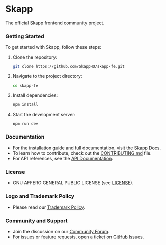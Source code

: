 # Skapp

The official [Skapp](https://skapp.com/) frontend community project.

### Getting Started

To get started with Skapp, follow these steps:

1. Clone the repository:
   ```bash
   git clone https://github.com/SkappHQ/skapp-fe.git
   ```
2. Navigate to the project directory:
   ```bash
   cd skapp-fe
   ```
3. Install dependencies:
   ```bash
   npm install
   ```
4. Start the development server:
   ```bash
   npm run dev
   ```

### Documentation

- For the installation guide and full documentation, visit the [Skapp Docs](https://docs.skapp.com/).
- To learn how to contribute, check out the [CONTRIBUTING.md](https://github.com/SkappHQ/skapp-fe/blob/main/CONTRIBUTING.md) file.
- For API references, see the [API Documentation](https://docs.skapp.com/api).

### License

- GNU AFFERO GENERAL PUBLIC LICENSE (see [LICENSE](https://github.com/SkappHQ/skapp-fe/blob/main/LICENSE)).

### Logo and Trademark Policy

- Please read our [Trademark Policy](https://github.com/SkappHQ/skapp-fe/blob/main/TRADEMARK_POLICY.md).

### Community and Support

- Join the discussion on our [Community Forum](https://community.skapp.com/).
- For issues or feature requests, open a ticket on [GitHub Issues](https://github.com/SkappHQ/skapp-fe/issues).
